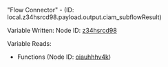 "Flow Connector" - (ID: local.z34hsrcd98.payload.output.ciam_subflowResult)

Variable Written:
Node ID: [z34hsrcd98](../nodes/z34hsrcd98.md)

Variable Reads:
* Functions (Node ID: [oiauhhhv4k](../nodes/oiauhhhv4k.md))
